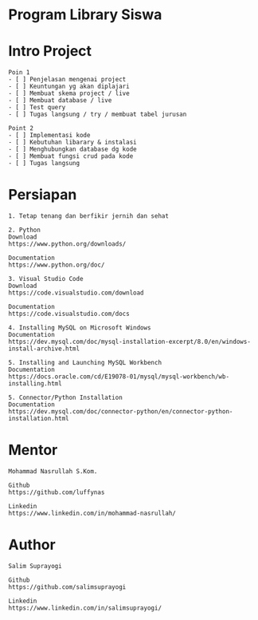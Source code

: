 # Program Library Siswa

# Intro Project
    Poin 1
    - [ ] Penjelasan mengenai project
    - [ ] Keuntungan yg akan diplajari
    - [ ] Membuat skema project / live
    - [ ] Membuat database / live
    - [ ] Test query 
    - [ ] Tugas langsung / try / membuat tabel jurusan

    Point 2
    - [ ] Implementasi kode
    - [ ] Kebutuhan libarary & instalasi
    - [ ] Menghubungkan database dg kode
    - [ ] Membuat fungsi crud pada kode
    - [ ] Tugas langsung

# Persiapan
    1. Tetap tenang dan berfikir jernih dan sehat

    2. Python
    Download
    https://www.python.org/downloads/
    
    Documentation
    https://www.python.org/doc/
    
    3. Visual Studio Code
    Download
    https://code.visualstudio.com/download
    
    Documentation
    https://code.visualstudio.com/docs

    4. Installing MySQL on Microsoft Windows
    Documentation
    https://dev.mysql.com/doc/mysql-installation-excerpt/8.0/en/windows-install-archive.html

    5. Installing and Launching MySQL Workbench
    Documentation
    https://docs.oracle.com/cd/E19078-01/mysql/mysql-workbench/wb-installing.html

    5. Connector/Python Installation
    Documentation
    https://dev.mysql.com/doc/connector-python/en/connector-python-installation.html

# Mentor
    Mohammad Nasrullah S.Kom.

    Github
    https://github.com/luffynas

    Linkedin
    https://www.linkedin.com/in/mohammad-nasrullah/

# Author
    Salim Suprayogi
    
    Github
    https://github.com/salimsuprayogi

    Linkedin
    https://www.linkedin.com/in/salimsuprayogi/